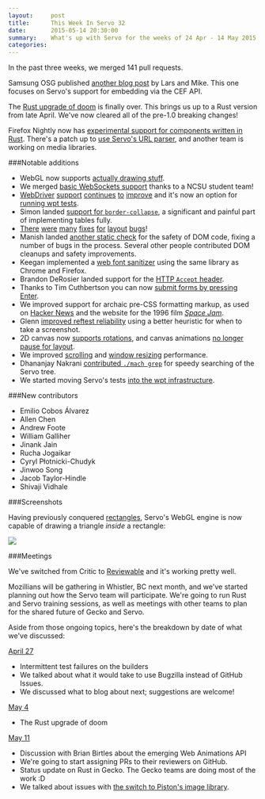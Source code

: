 ```yaml
---
layout:     post
title:      This Week In Servo 32
date:       2015-05-14 20:30:00
summary:    What's up with Servo for the weeks of 24 Apr - 14 May 2015
categories:
---
```


In the past three weeks, we merged 141 pull requests.

Samsung OSG published [another blog post](http://blogs.s-osg.org/servo-the-embeddable-browser-engine/) by Lars and Mike. This one focuses on Servo's support for embedding via the CEF API.

The [Rust upgrade of doom](https://github.com/servo/servo/pull/5935) is finally over. This brings us up to a Rust version from late April. We've now cleared all of the pre-1.0 breaking changes!

Firefox Nightly now has [experimental support for components written in Rust](https://twitter.com/rillian/status/597150813639684096). There's a patch up to [use Servo's URL parser](https://bugzilla.mozilla.org/show_bug.cgi?id=1151899), and another team is working on media libraries.

###Notable additions

- WebGL now supports [actually drawing stuff](https://github.com/servo/servo/pull/5820).
- We merged [basic WebSockets support](https://github.com/servo/servo/pull/5939) thanks to a NCSU student team!
- [WebDriver](https://github.com/servo/servo/pull/5808) [support](https://github.com/servo/servo/pull/5962) [continues](https://github.com/servo/servo/pull/5884) [to](https://github.com/servo/servo/pull/5969) [improve](https://github.com/servo/servo/pull/6008) and it's now an option for [running wpt tests](https://github.com/servo/servo/pull/6022).
- Simon landed [support for `border-collapse`](https://github.com/servo/servo/pull/5870), a significant and painful part of implementing tables fully.
- [There](https://github.com/servo/servo/pull/5831) [were](https://github.com/servo/servo/pull/5885) [many](https://github.com/servo/servo/pull/6014) [fixes](https://github.com/servo/servo/pull/6012) [for](https://github.com/servo/servo/pull/5911) [layout](https://github.com/servo/servo/pull/6049) [bugs](https://github.com/servo/servo/pull/5991)!
- Manish landed [another static check](https://github.com/servo/servo/pull/5855) for the safety of DOM code, fixing a number of bugs in the process. Several other people contributed DOM cleanups and safety improvements.
- Keegan implemented a [web font sanitizer](https://github.com/servo/servo/pull/6030) using the same library as Chrome and Firefox.
- Brandon DeRosier landed support for the [HTTP `Accept` header](https://github.com/servo/servo/pull/5424).
- Thanks to Tim Cuthbertson you can now [submit forms by pressing Enter](https://github.com/servo/servo/pull/5865).
- We improved support for archaic pre-CSS formatting markup, as used on [Hacker News](https://github.com/servo/servo/pull/5989) and the website for the 1996 film [*Space Jam*](https://github.com/servo/servo/pull/5851).
- Glenn [improved reftest reliability](https://github.com/servo/servo/pull/6031) using a better heuristic for when to take a screenshot.
- 2D canvas now [supports rotations](https://github.com/servo/servo/pull/5945), and canvas animations [no longer pause for layout](https://github.com/servo/servo/pull/5949).
- We improved [scrolling](https://github.com/servo/servo/pull/6011) and [window resizing](https://github.com/servo/servo/pull/5936) performance.
- Dhananjay Nakrani [contributed `./mach grep`](https://github.com/servo/servo/pull/5842) for speedy searching of the Servo tree.
- We started moving Servo's tests [into the wpt infrastructure](https://github.com/servo/servo/pull/5880).

###New contributors

- Emilio Cobos Álvarez
- Allen Chen
- Andrew Foote
- William Galliher
- Jinank Jain
- Rucha Jogaikar
- Cyryl Płotnicki-Chudyk
- Jinwoo Song
- Jacob Taylor-Hindle
- Shivaji Vidhale

###Screenshots

Having previously conquered
[rectangles](http://blog.servo.org/2015/04/23/twis-31/#screenshots), Servo's
WebGL engine is now capable of drawing a triangle *inside* a rectangle:

![](https://cloud.githubusercontent.com/assets/39342/7313736/e3fdb41e-ea11-11e4-8c63-78523cd9dcc7.png)

###Meetings

We've switched from Critic to [Reviewable](http://reviewable.io/) and it's working pretty well.

Mozillians will be gathering in Whistler, BC next month, and we've started
planning out how the Servo team will participate. We're going to run Rust and
Servo training sessions, as well as meetings with other teams to plan for the
shared future of Gecko and Servo.

Aside from those ongoing topics, here's the breakdown by date of what we've discussed:

[April 27](https://github.com/servo/servo/wiki/Meeting-2015-04-27)

- Intermittent test failures on the builders
- We talked about what it would take to use Bugzilla instead of GitHub Issues.
- We discussed what to blog about next; suggestions are welcome!

[May 4](https://github.com/servo/servo/wiki/Meeting-2015-05-04)

- The Rust upgrade of doom

[May 11](https://github.com/servo/servo/wiki/Meeting-2015-05-11)

- Discussion with Brian Birtles about the emerging Web Animations API
- We're going to start assigning PRs to their reviewers on GitHub.
- Status update on Rust in Gecko. The Gecko teams are doing most of the work :D
- We talked about issues with [the switch to Piston's image library](https://github.com/servo/servo/issues/3368).
